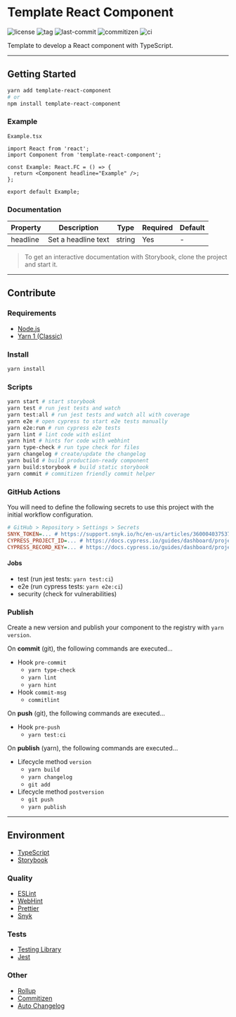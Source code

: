 # Template React Component

![license](https://img.shields.io/github/license/kporten/template-react-component)
![tag](https://img.shields.io/github/v/tag/kporten/template-react-component)
![last-commit](https://img.shields.io/github/last-commit/kporten/template-react-component)
![commitizen](https://img.shields.io/badge/commitizen-friendly-brightgreen.svg)
![ci](https://github.com/kporten/template-react-component/workflows/CI/badge.svg?branch=master&event=push)

Template to develop a React component with TypeScript.

---

## Getting Started

```sh
yarn add template-react-component
# or
npm install template-react-component
```

### Example

`Example.tsx`

```tsx
import React from 'react';
import Component from 'template-react-component';

const Example: React.FC = () => {
  return <Component headline="Example" />;
};

export default Example;
```

### Documentation

| Property | Description         | Type   | Required | Default |
| -------- | ------------------- | ------ | -------- | ------- |
| headline | Set a headline text | string | Yes      | -       |

> To get an interactive documentation with Storybook, clone the project and start it.

---

## Contribute

### Requirements

- [Node.js](https://nodejs.org/en/)
- [Yarn 1 (Classic)](https://classic.yarnpkg.com/lang/en/)

### Install

```sh
yarn install
```

### Scripts

```sh
yarn start # start storybook
yarn test # run jest tests and watch
yarn test:all # run jest tests and watch all with coverage
yarn e2e # open cypress to start e2e tests manually
yarn e2e:run # run cypress e2e tests
yarn lint # lint code with eslint
yarn hint # hints for code with webhint
yarn type-check # run type check for files
yarn changelog # create/update the changelog
yarn build # build production-ready component
yarn build:storybook # build static storybook
yarn commit # commitizen friendly commit helper
```

### GitHub Actions

You will need to define the following secrets to use this project with the initial workflow configuration.

```ini
# GitHub > Repository > Settings > Secrets
SNYK_TOKEN=... # https://support.snyk.io/hc/en-us/articles/360004037537-Authentication-for-third-party-tools
CYPRESS_PROJECT_ID=... # https://docs.cypress.io/guides/dashboard/projects.html#Setup
CYPRESS_RECORD_KEY=... # https://docs.cypress.io/guides/dashboard/projects.html#Setup
```

#### Jobs

- test (run jest tests: `yarn test:ci`)
- e2e (run cypress tests: `yarn e2e:ci`)
- security (check for vulnerabilities)

### Publish

Create a new version and publish your component to the registry with `yarn version`.

On **commit** (git), the following commands are executed...

- Hook `pre-commit`
  - `yarn type-check`
  - `yarn lint`
  - `yarn hint`
- Hook `commit-msg`
  - `commitlint`

On **push** (git), the following commands are executed...

- Hook `pre-push`
  - `yarn test:ci`

On **publish** (yarn), the following commands are executed...

- Lifecycle method `version`
  - `yarn build`
  - `yarn changelog`
  - `git add`
- Lifecycle method `postversion`
  - `git push`
  - `yarn publish`

---

## Environment

- [TypeScript](https://www.typescriptlang.org/)
- [Storybook](https://storybook.js.org/)

### Quality

- [ESLint](https://eslint.org/)
- [WebHint](https://webhint.io/)
- [Prettier](https://prettier.io/)
- [Snyk](https://snyk.io/)

### Tests

- [Testing Library](https://testing-library.com/)
- [Jest](https://jestjs.io/)

### Other

- [Rollup](https://rollupjs.org/guide/en/)
- [Commitizen](http://commitizen.github.io/cz-cli/)
- [Auto Changelog](https://github.com/CookPete/auto-changelog)
